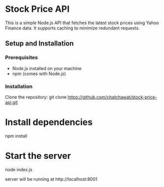 # Stock Price API

This is a simple Node.js API that fetches the latest stock prices using Yahoo Finance data. It supports caching to minimize redundant requests.

## Setup and Installation

### Prerequisites
- Node.js installed on your machine
- npm (comes with Node.js)

### Installation

Clone the repository:
   git clone https://github.com/chatchawat/stock-price-api.git
   
# Install dependencies

npm install

# Start the server

node index.js

server will be running at http://localhost:8001
